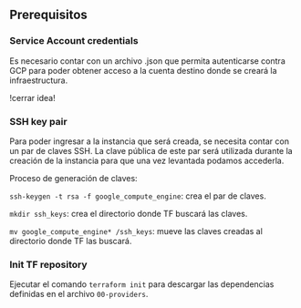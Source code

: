 ## Prerequisitos

### Service Account credentials

Es necesario contar con un archivo .json que permita autenticarse contra GCP para poder obtener acceso
a la cuenta destino donde se creará la infraestructura.

!cerrar idea!

### SSH key pair

Para poder ingresar a la instancia que será creada, se necesita contar con un par de claves SSH. La clave pública de 
este par será utilizada durante la creación de la instancia para que una vez levantada podamos accederla.

Proceso de generación de claves:

``ssh-keygen -t rsa -f google_compute_engine``: crea el par de claves.

``mkdir ssh_keys``: crea el directorio donde TF buscará las claves.

``mv google_compute_engine* /ssh_keys``: mueve las claves creadas al directorio donde TF las buscará.


### Init TF repository

Ejecutar el comando ``terraform init`` para descargar las dependencias definidas en el archivo ``00-providers``.


    
